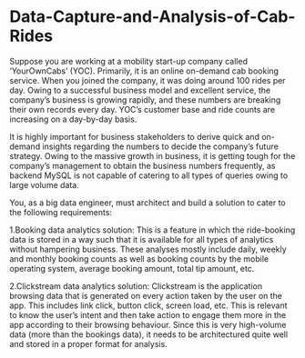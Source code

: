 # Data-Capture-and-Analysis-of-Cab-Rides
Suppose you are working at a mobility start-up company called ‘YourOwnCabs’ (YOC). Primarily, it is an online on-demand cab booking service. When you joined the company, it was doing around 100 rides per day. Owing to a successful business model and excellent service, the company’s business is growing rapidly, and these numbers are breaking their own records every day. YOC’s customer base and ride counts are increasing on a day-by-day basis. 


It is highly important for business stakeholders to derive quick and on-demand insights regarding the numbers to decide the company’s future strategy. Owing to the massive growth in business, it is getting tough for the company’s management to obtain the business numbers frequently, as backend MySQL is not capable of catering to all types of queries owing to large volume data. 

You, as a big data engineer, must architect and build a solution to cater to the following requirements:

1.Booking data analytics solution: This is a feature in which the ride-booking data is stored in a way such that it is available for all types of analytics without hampering business. These analyses mostly include daily, weekly and monthly booking counts as well as booking counts by the mobile operating system, average booking amount, total tip amount, etc.

2.Clickstream data analytics solution: Clickstream is the application browsing data that is generated on every action taken by the user on the app. This includes link click, button click, screen load, etc. This is relevant to know the user’s intent and then take action to engage them more in the app according to their browsing behaviour. Since this is very high-volume data (more than the bookings data), it needs to be architectured quite well and stored in a proper format for analysis.
